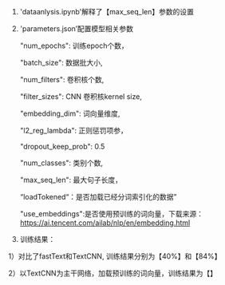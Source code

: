1. 'dataanlysis.ipynb'解释了【max_seq_len】参数的设置


2. 'parameters.json’配置模型相关参数

    "num_epochs": 训练epoch个数，
    
    "batch_size": 数据批大小,
    
    "num_filters": 卷积核个数,
    
    "filter_sizes": CNN 卷积核kernel size,
    
    "embedding_dim": 词向量维度,
    
    "l2_reg_lambda": 正则惩罚项参，
    
    "dropout_keep_prob": 0.5
    
    "num_classes": 类别个数,
    
    "max_seq_len": 最大句子长度，
    
    “loadTokened“：是否加载已经分词索引化的数据”
    
    "use_embeddings":是否使用预训练的词向量，下载来源：https://ai.tencent.com/ailab/nlp/en/embedding.html
    

3. 训练结果：

1）对比了fastText和TextCNN, 训练结果分别为【40%】和【84%】

2）以TextCNN为主干网络，加载预训练的词向量，训练结果为【】

  
